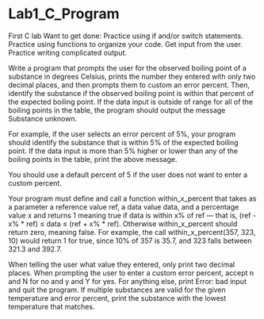 # Lab1_C_Program
First C lab
Want to get done:
Practice using if and/or switch statements.
Practice using functions to organize your code.
Get input from the user.
Practice writing complicated output.

Write a program that prompts the user for the observed boiling point of a substance in degrees Celsius, prints the number they entered with only two decimal places, and then prompts them to custom an error percent. Then, identify the substance if the observed boiling point is within that percent of the expected boiling point. If the data input is outside of range for all of the boiling points in the table, the program should output the message Substance unknown.

For example, if the user selects an error percent of 5%, your program should identify the substance that is within 5% of the expected boiling point. If the data input is more than 5% higher or lower than any of the boiling points in the table, print the above message.

You should use a default percent of 5 if the user does not want to enter a custom percent.

Your program must define and call a function within_x_percent that takes as a parameter a reference value ref, a data value data, and a percentage value x and returns 1 meaning true if data is within x% of ref — that is, (ref - x% * ref) ≤ data ≤ (ref + x% * ref). Otherwise within_x_percent should return zero, meaning false. For example, the call within_x_percent(357, 323, 10) would return 1 for true, since 10% of 357 is 35.7, and 323 falls between 321.3 and 392.7.

When telling the user what value they entered, only print two decimal places.
When prompting the user to enter a custom error percent, accept n and N for no and y and Y for yes. For anything else, print Error: bad input and quit the program.
If multiple substances are valid for the given temperature and error percent, print the substance with the lowest temperature that matches.
